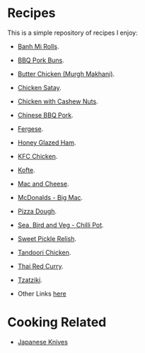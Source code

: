 # Recipes
This is a simple repository of recipes I enjoy:

- [Banh Mi Rolls](bread/banh_mi_rolls/).
- [BBQ Pork Buns](recipes/bbq_pork_buns/).
- [Butter Chicken (Murgh Makhani)](recipes/butter_chicken/).
- [Chicken Satay](recipes/chicken_satay/).
- [Chicken with Cashew Nuts](recipes/chicken_with_cashew_nuts/).
- [Chinese BBQ Pork](recipes/chinese_bbq_pork/).
- [Fergese](recipes/fergese/).
- [Honey Glazed Ham](recipes/honey_glazed_ham/).
- [KFC Chicken](recipes/kfc_chicken/).
- [Kofte](recipes/kofte/).
- [Mac and Cheese](recipes/mac_and_cheese/).
- [McDonalds - Big Mac](recipes/mcdonalds_big_mac/).
- [Pizza Dough](recipes/pizza_dough/).
- [Sea, Bird and Veg - Chilli Pot](recipes/sea_bird_veg_chilli_pot/).
- [Sweet Pickle Relish](recipes/sweet_pickle_relish/).
- [Tandoori Chicken](recipes/tandoori_chicken/).
- [Thai Red Curry](recipes/thai_red_curry/).
- [Tzatziki](recipes/tzatziki/).


- Other Links [here](./links.md)


# Cooking Related

- [Japanese Knives](https://www.mtckitchen.com/knife-styles/)
